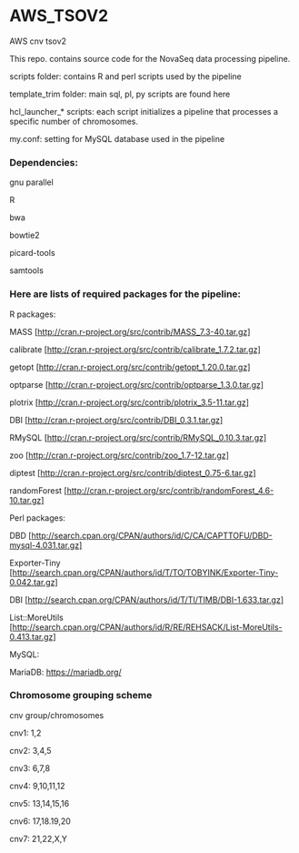 # AWS_TSOV2
AWS cnv tsov2

This repo. contains source code for the NovaSeq data processing pipeline. 

scripts folder: contains R and perl scripts used by the pipeline

template_trim folder: main sql, pl, py scripts are found here

hcl_launcher_* scripts: each script initializes a pipeline that processes a specific number of chromosomes. 

my.conf: setting for MySQL database used in the pipeline

### Dependencies:

gnu parallel

R

bwa

bowtie2

picard-tools

samtools

### Here are lists of required packages for the pipeline:

R packages:

MASS [http://cran.r-project.org/src/contrib/MASS_7.3-40.tar.gz]

calibrate [http://cran.r-project.org/src/contrib/calibrate_1.7.2.tar.gz]

getopt [http://cran.r-project.org/src/contrib/getopt_1.20.0.tar.gz]

optparse [http://cran.r-project.org/src/contrib/optparse_1.3.0.tar.gz]

plotrix [http://cran.r-project.org/src/contrib/plotrix_3.5-11.tar.gz]

DBI [http://cran.r-project.org/src/contrib/DBI_0.3.1.tar.gz]

RMySQL [http://cran.r-project.org/src/contrib/RMySQL_0.10.3.tar.gz]

zoo [http://cran.r-project.org/src/contrib/zoo_1.7-12.tar.gz]

diptest [http://cran.r-project.org/src/contrib/diptest_0.75-6.tar.gz]

randomForest [http://cran.r-project.org/src/contrib/randomForest_4.6-10.tar.gz]

Perl packages:

DBD [http://search.cpan.org/CPAN/authors/id/C/CA/CAPTTOFU/DBD-mysql-4.031.tar.gz]

Exporter-Tiny [http://search.cpan.org/CPAN/authors/id/T/TO/TOBYINK/Exporter-Tiny-0.042.tar.gz]

DBI [http://search.cpan.org/CPAN/authors/id/T/TI/TIMB/DBI-1.633.tar.gz]

List::MoreUtils [http://search.cpan.org/CPAN/authors/id/R/RE/REHSACK/List-MoreUtils-0.413.tar.gz]

MySQL:

MariaDB: https://mariadb.org/

### Chromosome grouping scheme 
cnv group/chromosomes	

cnv1: 1,2	

cnv2: 3,4,5	

cnv3: 6,7,8	

cnv4: 9,10,11,12

cnv5: 13,14,15,16	

cnv6: 17,18.19,20	

cnv7: 21,22,X,Y 
